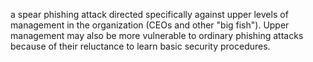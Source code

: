 a spear phishing attack directed specifically against upper levels of management in the organization (CEOs and other "big fish"). Upper management may also be more vulnerable to ordinary phishing attacks because of their reluctance to learn basic security procedures.